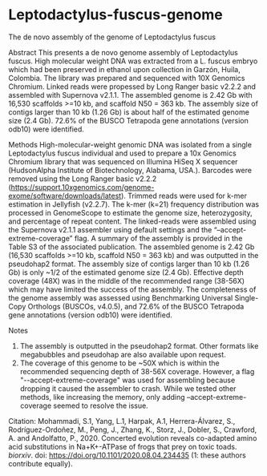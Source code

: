# Leptodactylus-fuscus-genome
The de novo assembly of the genome of Leptodactylus fuscus

Abstract
This presents a de novo genome assembly of Leptodactylus fuscus. High molecular weight DNA was extracted from a L. fuscus embryo which had been preserved in ethanol upon collection in Garzón, Huila, Colombia. The library was prepared and sequenced with 10X Genomics Chromium. Linked reads were propessed by Long Ranger basic v2.2.2 and assembled with Supernova v2.1.1. The assembled genome is 2.42 Gb with 16,530 scaffolds >=10 kb, and scaffold N50 = 363 kb. The assembly size of contigs larger than 10 kb (1.26 Gb) is about half of the estimated genome size (2.4 Gb). 72.6% of the BUSCO Tetrapoda gene annotations (version odb10) were identified.

Methods
High-molecular-weight genomic DNA was isolated from a single Leptodactylus fuscus individual and used to prepare a 10x Genomics Chromium library that was sequenced on Illumina HiSeq X sequencer (HudsonAlpha Institute of Biotechnology, Alabama, USA.). Barcodes were removed using the Long Ranger basic v2.2.2 (https://support.10xgenomics.com/genome-exome/software/downloads/latest). Trimmed reads were used for k-mer estimation in Jellyfish (v2.2.7). The k-mer (k=21) frequency distribution was processed in GenomeScope to estimate the genome size, heterozygosity, and percentage of repeat content. The linked-reads were assembled using the Supernova v2.1.1 assembler using default settings and the “–accept-extreme-coverage” flag. A summary of the assembly is provided in the Table S3 of the associated publication. The assembled genome is 2.42 Gb (16,530 scaffolds >=10 kb, scaffold N50 = 363 kb) and was outputted in the pseudohap2 format. The assembly size of contigs larger than 10 kb (1.26 Gb) is only ~1/2 of the estimated genome size (2.4 Gb). Effective depth coverage (48X) was in the middle of the recommended range (38-56X) which may have limited the success of the assembly. The completeness of the genome assembly was assessed using Benchmarking Universal Single-Copy Orthologs (BUSCOs, v4.0.5), and 72.6% of the BUSCO Tetrapoda gene annotations (version odb10) were identified.


Notes
1. The assembly is outputted in the pseudohap2 format. Other formats like megabubbles and pseudohap are also available upon request. 
2. The coverage of this genome to be ~50X which is within the recommended sequencing depth of 38-56X coverage. However, a flag "--accept-extreme-coverage" was used for assembling because dropping it caused the assembler to crash. While we tested other methods, like increasing the memory, only adding –accept-extreme-coverage seemed to resolve the issue. 


Citation:
Mohammadi, S.1, Yang, L.1, Harpak, A.1, Herrera-Álvarez, S., Rodríguez-Ordoñez, M., Peng, J., Zhang, K., Storz, J., Dobler, S., Crawford, A. and Andolfatto, P., 2020. Concerted evolution reveals co-adapted amino acid substitutions in Na+K+-ATPase of frogs that prey on toxic toads. *biorxiv*. doi: https://doi.org/10.1101/2020.08.04.234435 (1: these authors contribute equally).
